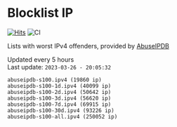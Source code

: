 # Blocklist IP

[![Hits](https://hits.seeyoufarm.com/api/count/incr/badge.svg?url=https%3A%2F%2Fgithub.com%2Fborestad%2Fblocklist-ip%2F&count_bg=%2379C83D&title_bg=%23555555&icon=&icon_color=%23E7E7E7&title=hits&edge_flat=false)](https://hits.seeyoufarm.com)  ![CI](https://img.shields.io/github/workflow/status/borestad/blocklist-ip/CI?style=flat-square)

Lists with worst IPv4 offenders, provided by [AbuseIPDB](https://www.abuseipdb.com/)

<!-- FOOTER-PLACEHOLDER -->
Updated every 5 hours<br>
Last update: `2023-03-26 - 20:05:32`
```
abuseipdb-s100.ipv4 (19860 ip)
abuseipdb-s100-1d.ipv4 (40099 ip)
abuseipdb-s100-2d.ipv4 (50642 ip)
abuseipdb-s100-3d.ipv4 (56620 ip)
abuseipdb-s100-7d.ipv4 (69915 ip)
abuseipdb-s100-30d.ipv4 (93226 ip)
abuseipdb-s100-all.ipv4 (250052 ip)
```
